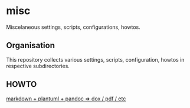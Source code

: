 # misc
Miscelaneous settings, scripts, configurations, howtos.

## Organisation

This repository collects various settings, scripts, configuration, howtos in respective subdirectories.

## HOWTO
[markdown + plantuml + pandoc => dox / pdf / etc](howto/pandoc.md)
